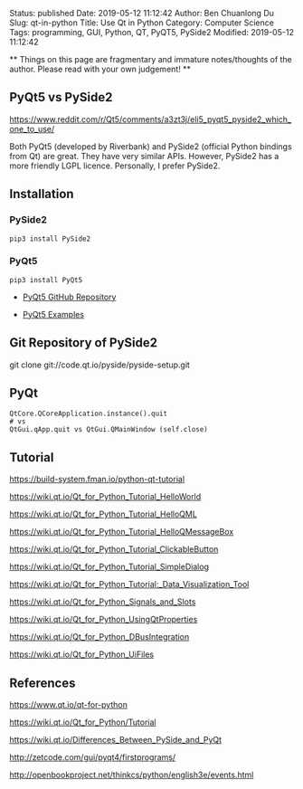 Status: published
Date: 2019-05-12 11:12:42
Author: Ben Chuanlong Du
Slug: qt-in-python
Title: Use Qt in Python
Category: Computer Science
Tags: programming, GUI, Python, QT, PyQT5, PySide2
Modified: 2019-05-12 11:12:42

**
Things on this page are
fragmentary and immature notes/thoughts of the author.
Please read with your own judgement!
**

## PyQt5 vs PySide2

https://www.reddit.com/r/Qt5/comments/a3zt3j/eli5_pyqt5_pyside2_which_one_to_use/

Both PyQt5 (developed by Riverbank) and PySide2 (official Python bindings from Qt) are great.
They have very similar APIs.
However,
PySide2 has a more friendly LGPL licence.
Personally,
I prefer PySide2.

## Installation 
### PySide2
```
pip3 install PySide2
```
### PyQt5
```
pip3 install PyQt5
```

- [PyQt5 GitHub Repository](https://github.com/baoboa/pyqt5)

- [PyQt5 Examples](https://github.com/baoboa/pyqt5/tree/master/examples)

## Git Repository of PySide2

git clone git://code.qt.io/pyside/pyside-setup.git

## PyQt
```
QtCore.QCoreApplication.instance().quit
# vs
QtGui.qApp.quit vs QtGui.QMainWindow (self.close)
```
## Tutorial

https://build-system.fman.io/python-qt-tutorial

https://wiki.qt.io/Qt_for_Python_Tutorial_HelloWorld

https://wiki.qt.io/Qt_for_Python_Tutorial_HelloQML

https://wiki.qt.io/Qt_for_Python_Tutorial_HelloQMessageBox

https://wiki.qt.io/Qt_for_Python_Tutorial_ClickableButton

https://wiki.qt.io/Qt_for_Python_Tutorial_SimpleDialog

https://wiki.qt.io/Qt_for_Python_Tutorial:_Data_Visualization_Tool

https://wiki.qt.io/Qt_for_Python_Signals_and_Slots

https://wiki.qt.io/Qt_for_Python_UsingQtProperties

https://wiki.qt.io/Qt_for_Python_DBusIntegration

https://wiki.qt.io/Qt_for_Python_UiFiles

## References


https://www.qt.io/qt-for-python

https://wiki.qt.io/Qt_for_Python/Tutorial

https://wiki.qt.io/Differences_Between_PySide_and_PyQt

http://zetcode.com/gui/pyqt4/firstprograms/

http://openbookproject.net/thinkcs/python/english3e/events.html
